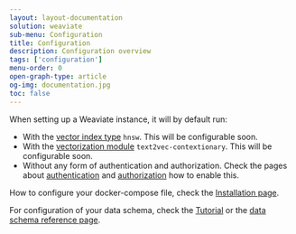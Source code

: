 ```yaml
---
layout: layout-documentation
solution: weaviate
sub-menu: Configuration
title: Configuration
description: Configuration overview
tags: ['configuration']
menu-order: 0
open-graph-type: article
og-img: documentation.jpg
toc: false
---
```


When setting up a Weaviate instance, it will by default run:
- With the [vector index type](./vector-index-type.html) `hnsw`. This will be configurable soon. 
- With the [vectorization module](./modules.html) `text2vec-contextionary`. This will be configurable soon.
- Without any form of authentication and authorization. Check the pages about [authentication](./authentication.html) and [authorization](./authorization.html) how to enable this.

How to configure your docker-compose file, check the [Installation page](../getting-started/installation.html#docker-compose).

For configuration of your data schema, check the [Tutorial](../tutorials/how-to-create-a-schema.html) or the [data schema reference page](../data-schema/schema-configuration.html).